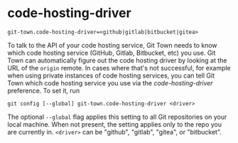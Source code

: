# code-hosting-driver

```
git-town.code-hosting-driver=<github|gitlab|bitbucket|gitea>
```

To talk to the API of your code hosting service, Git Town needs to know which
code hosting service (GitHub, Gitlab, Bitbucket, etc) you use. Git Town can
automatically figure out the code hosting driver by looking at the URL of the
`origin` remote. In cases where that's not successful, for example when using
private instances of code hosting services, you can tell Git Town which code
hosting service you use via the _code-hosting-driver_ preference. To set it, run

```
git config [--global] git-town.code-hosting-driver <driver>
```

The optional `--global` flag applies this setting to all Git repositories on
your local machine. When not present, the setting applies only to the repo you
are currently in. `<driver>` can be "github", "gitlab", "gitea", or "bitbucket".
